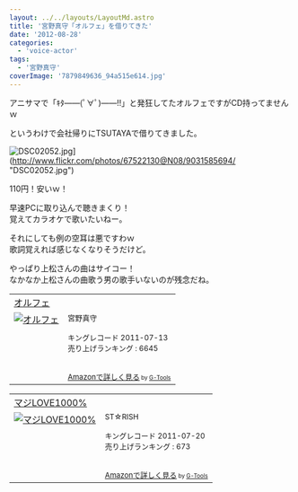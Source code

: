 ```yaml
---
layout: ../../layouts/LayoutMd.astro
title: '宮野真守「オルフェ」を借りてきた'
date: '2012-08-28'
categories:
  - 'voice-actor'
tags:
  - '宮野真守'
coverImage: '7879849636_94a515e614.jpg'
---
```


アニサマで「ｷﾀ――(ﾟ∀ﾟ)――!!」と発狂してたオルフェですがCD持ってませんｗ

というわけで会社帰りにTSUTAYAで借りてきました。

![DSC02052.jpg](/archive/images/9031585694_a7f9cac7a0.jpg)](http://www.flickr.com/photos/67522130@N08/9031585694/ "DSC02052.jpg")

110円！安いｗ！

早速PCに取り込んで聴きまくり！  
覚えてカラオケで歌いたいねー。

それにしても例の空耳は悪ですわｗ  
歌詞覚えれば感じなくなりそうだけど。

やっぱり上松さんの曲はサイコー！   
なかなか上松さんの曲歌う男の歌手いないのが残念だね。

<table cellpadding="5" border="0"><tbody><tr><td colspan="2"><a href="https://www.amazon.co.jp/exec/obidos/ASIN/B004X3XJ3U/mizuka123-22/" target="_blank">オルフェ</a></td></tr><tr><td valign="top"><a href="https://www.amazon.co.jp/exec/obidos/ASIN/B004X3XJ3U/mizuka123-22/" target="_blank"><img border="0" alt="オルフェ" src="images/51OW4vByayL._SL160_.jpg"></a></td><td valign="top"><font size="-1">宮野真守<br><br>キングレコード 2011-07-13<br>売り上げランキング : 6645<br><br><br><a href="https://www.amazon.co.jp/exec/obidos/ASIN/B004X3XJ3U/mizuka123-22/" target="_blank">Amazonで詳しく見る</a></font><font size="-2"> by <a href="http://www.goodpic.com/mt/aws/index.html">G-Tools</a></font></td></tr></tbody></table>

<table cellpadding="5" border="0"><tbody><tr><td colspan="2"><a href="https://www.amazon.co.jp/exec/obidos/ASIN/B004XES1XC/mizuka123-22/" target="_blank">マジLOVE1000%</a></td></tr><tr><td valign="top"><a href="https://www.amazon.co.jp/exec/obidos/ASIN/B004XES1XC/mizuka123-22/" target="_blank"><img border="0" alt="マジLOVE1000%" src="images/61%2BOQxVZlSL._SL160_.jpg"></a></td><td valign="top"><font size="-1">ST☆RISH<br><br>キングレコード 2011-07-20<br>売り上げランキング : 673<br><br><br><a href="https://www.amazon.co.jp/exec/obidos/ASIN/B004XES1XC/mizuka123-22/" target="_blank">Amazonで詳しく見る</a></font><font size="-2"> by <a href="http://www.goodpic.com/mt/aws/index.html">G-Tools</a></font></td></tr></tbody></table>
